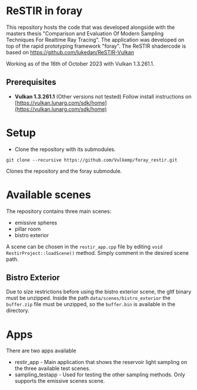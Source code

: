 # ReSTIR in foray
This repository hosts the code that was developed alongside with the masters thesis "Comparison and Evaluation Of Modern Sampling Techniques For Realtime Ray Tracing".
The application was developed on top of the rapid prototyping framework "foray".
The ReSTIR shadercode is based on https://github.com/lukedan/ReSTIR-Vulkan

Working as of the 16th of October 2023 with Vulkan 1.3.261.1.

## Prerequisites

- **Vulkan 1.3.261.1** (Other versions not tested) Follow install instructions on [https://vulkan.lunarg.com/sdk/home](https://vulkan.lunarg.com/sdk/home)

# Setup
* Clone the repository with its submodules.
```
git clone --recursive https://github.com/Vulkemp/foray_restir.git
```

Clones the repository and the foray submodule.

# Available scenes

The repository contains three main scenes:
* emissive spheres
* pillar room 
* bistro exterior

A scene can be chosen in the `restir_app.cpp` file by editing `void RestirProject::loadScene()` method. Simply comment in the desired scene path.

## Bistro Exterior
Due to size restrictions before using the bistro exterior scene, the gltf binary must be unzipped. Inside the path `data/scenes/bistro_exterior` the `buffer.zip` file must be unzipped, so the `buffer.bin` is available in the directory.

# Apps

There are two apps available
* restir_app - Main application that shows the reservoir light sampling on the three available test scenes.
* sampling_testapp - Used for testing the other sampling methods. Only supports the emissive scenes scene.


